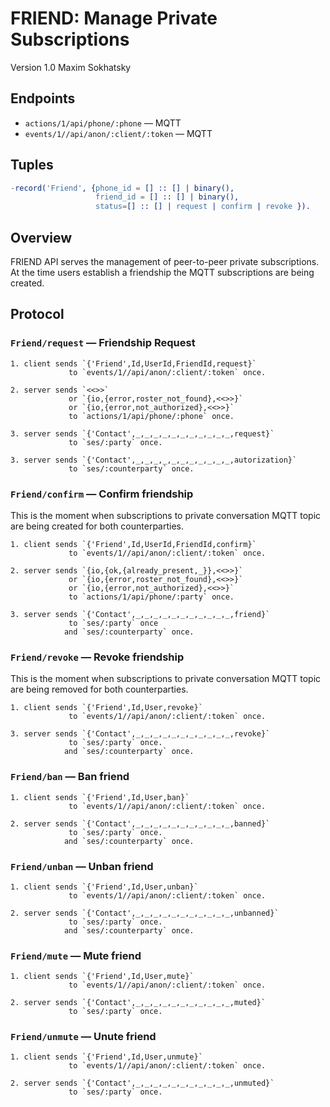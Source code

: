 FRIEND: Manage Private Subscriptions
====================================

Version 1.0 Maxim Sokhatsky

Endpoints
---------

* `actions/1/api/phone/:phone` — MQTT
* `events/1//api/anon/:client/:token` — MQTT

Tuples
------

```erlang
-record('Friend', {phone_id = [] :: [] | binary(),
                   friend_id = [] :: [] | binary(),
                   status=[] :: [] | request | confirm | revoke }).
```

Overview
--------

FRIEND API serves the management of peer-to-peer private subscriptions.
At the time users establish a friendship the MQTT subscriptions are being created.

Protocol
--------

### `Friend/request` — Friendship Request

```
1. client sends `{'Friend',Id,UserId,FriendId,request}`
             to `events/1//api/anon/:client/:token` once.
```

```
2. server sends `<<>>`
             or `{io,{error,roster_not_found},<<>>}`
             or `{io,{error,not_authorized},<<>>}`
             to `actions/1/api/phone/:phone` once.
```

```
3. server sends `{'Contact',_,_,_,_,_,_,_,_,_,_,_,request}`
             to `ses/:party` once.
```

```
3. server sends `{'Contact',_,_,_,_,_,_,_,_,_,_,_,autorization}`
             to `ses/:counterparty` once.
```

### `Friend/confirm` — Confirm friendship

This is the moment when subscriptions to private
conversation MQTT topic are being created for both counterparties.

```
1. client sends `{'Friend',Id,UserId,FriendId,confirm}`
             to `events/1//api/anon/:client/:token` once.
```

```
2. server sends `{io,{ok,{already_present,_}},<<>>}`
             or `{io,{error,roster_not_found},<<>>}`
             or `{io,{error,not_authorized},<<>>}`
             to `actions/1/api/phone/:party` once.
```

```
3. server sends `{'Contact',_,_,_,_,_,_,_,_,_,_,_,friend}`
             to `ses/:party` once
            and `ses/:counterparty` once.
```

### `Friend/revoke` — Revoke friendship

This is the moment when subscriptions to private
conversation MQTT topic are being removed for both counterparties.

```
1. client sends `{'Friend',Id,User,revoke}`
             to `events/1//api/anon/:client/:token` once.
```

```
3. server sends `{'Contact',_,_,_,_,_,_,_,_,_,_,_,revoke}`
             to `ses/:party` once.
            and `ses/:counterparty` once.
```

### `Friend/ban` — Ban friend

```
1. client sends `{'Friend',Id,User,ban}`
             to `events/1//api/anon/:client/:token` once.
```

```
2. server sends `{'Contact',_,_,_,_,_,_,_,_,_,_,_,banned}`
             to `ses/:party` once.
            and `ses/:counterparty` once.
```

### `Friend/unban` — Unban friend

```
1. client sends `{'Friend',Id,User,unban}`
             to `events/1//api/anon/:client/:token` once.
```

```
2. server sends `{'Contact',_,_,_,_,_,_,_,_,_,_,_,unbanned}`
             to `ses/:party` once.
            and `ses/:counterparty` once.
```

### `Friend/mute` — Mute friend

```
1. client sends `{'Friend',Id,User,mute}`
             to `events/1//api/anon/:client/:token` once.
```

```
2. server sends `{'Contact',_,_,_,_,_,_,_,_,_,_,_,muted}`
             to `ses/:party` once.
```

### `Friend/unmute` — Unute friend

```
1. client sends `{'Friend',Id,User,unmute}`
             to `events/1//api/anon/:client/:token` once.
```

```
2. server sends `{'Contact',_,_,_,_,_,_,_,_,_,_,_,unmuted}`
             to `ses/:party` once.
```
